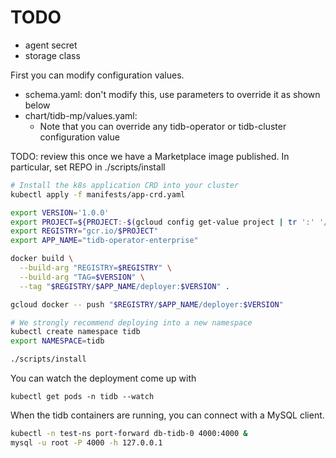 # TODO

* agent secret
* storage class

First you can modify configuration values.

* schema.yaml: don't modify this, use parameters to override it as shown below
* chart/tidb-mp/values.yaml:
  * Note that you can override any tidb-operator or tidb-cluster configuration value

TODO: review this once we have a Marketplace image published. In particular, set REPO in ./scripts/install

``` bash
# Install the k8s application CRD into your cluster
kubectl apply -f manifests/app-crd.yaml

export VERSION='1.0.0'
export PROJECT=${PROJECT:-$(gcloud config get-value project | tr ':' '/')}
export REGISTRY="gcr.io/$PROJECT"
export APP_NAME="tidb-operator-enterprise"

docker build \
  --build-arg "REGISTRY=$REGISTRY" \
  --build-arg "TAG=$VERSION" \
  --tag "$REGISTRY/$APP_NAME/deployer:$VERSION" .

gcloud docker -- push "$REGISTRY/$APP_NAME/deployer:$VERSION"

# We strongly recommend deploying into a new namespace
kubectl create namespace tidb
export NAMESPACE=tidb

./scripts/install
```

You can watch the deployment come up with

```
kubectl get pods -n tidb --watch
```

When the tidb containers are running, you can connect with a MySQL client.

``` bash
kubectl -n test-ns port-forward db-tidb-0 4000:4000 &
mysql -u root -P 4000 -h 127.0.0.1
```
